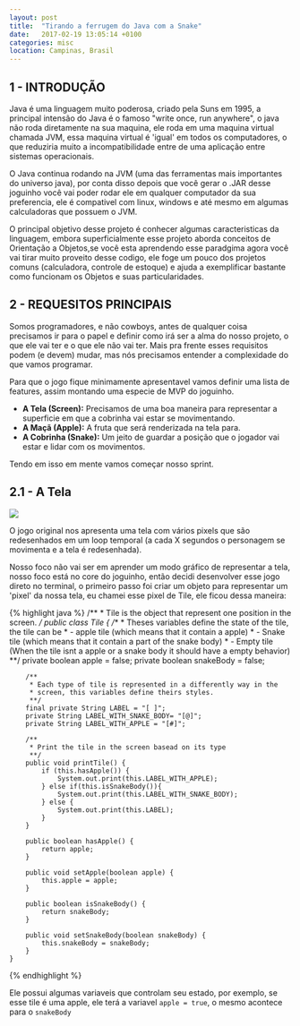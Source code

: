 ```yaml
---
layout: post
title:  "Tirando a ferrugem do Java com a Snake"
date:   2017-02-19 13:05:14 +0100
categories: misc
location: Campinas, Brasil
---
```

<h2> 1 - INTRODUÇÃO </h2>

Java é uma linguagem muito poderosa, criado pela Suns em 1995, a principal intensão do Java é o famoso "write once, run anywhere", o java não roda diretamente na sua maquina, ele roda em uma maquina virtual chamada JVM, essa maquina virtual é 'igual' em todos os computadores, o que reduziria muito a incompatibilidade entre de uma aplicação entre sistemas operacionais.

O Java continua rodando na JVM (uma das ferramentas mais importantes do universo java), por conta disso depois que você gerar o .JAR desse joguinho você vai poder rodar ele em qualquer computador da sua preferencia, ele é compativel com linux, windows e até mesmo em algumas calculadoras que possuem o JVM.

O principal objetivo desse projeto é conhecer algumas caracteristicas da linguagem, embora superficialmente esse projeto aborda conceitos de Orientação a Objetos,se você esta aprendendo esse paradgima agora você vai tirar muito proveito desse codigo, ele foge um pouco dos projetos comuns (calculadora, controle de estoque) e ajuda a exemplificar bastante como funcionam os Objetos e suas particularidades.

<h2> 2 - REQUESITOS PRINCIPAIS </h2>

Somos programadores, e não cowboys, antes de qualquer coisa precisamos ir para o papel e definir como irá ser a alma do nosso projeto, o que ele vai ter e o que ele não vai ter. Mais pra frente esses requisitos podem (e devem) mudar, mas nós precisamos entender a complexidade do que vamos programar.

Para que o jogo fique minimamente apresentavel vamos definir uma lista de features, assim montando uma especie de MVP do joguinho.

<ul class="styled-list">
	<li> <b> A Tela (Screen):</b> Precisamos de uma boa maneira para representar a superficie em que a cobrinha vai estar se movimentando. </li>
	<li> <b> A Maçã (Apple):</b> A fruta que será renderizada na tela para.</li>
	<li> <b> A Cobrinha (Snake):</b> Um jeito de guardar a posição que o jogador vai estar e lidar com os movimentos. </li>
</ul>

Tendo em isso em mente vamos começar nosso sprint.

<h2> 2.1 - A Tela  </h2>

<img src="{{site.url}}/img/snake_1995.jpg" class="small-image" />

O jogo original nos apresenta uma tela com vários pixels que são redesenhados em um loop temporal (a cada X segundos o personagem se movimenta e a tela é redesenhada).

Nosso foco não vai ser em aprender um modo gráfico de representar a tela, nosso foco está no core do joguinho, então decidi desenvolver esse jogo direto no terminal, o primeiro passo foi criar um objeto para representar um 'pixel' da nossa tela, eu chamei esse pixel de Tile, ele ficou dessa maneira:

{% highlight java %}
	/**
	 * Tile is the object that represent one position in the screen.
	 */
	public class Tile {
	    /**
	     * Theses variables define the state of the tile, the tile can be
	     * - apple tile (which means that it contain a apple)
	     * - Snake tile (which means that it contain a part of the snake body)
	     * - Empty tile (When the tile isnt a apple or a snake body it should have a empty behavior)
	     **/
	    private boolean apple = false;
	    private boolean snakeBody = false;

	    /**
	     * Each type of tile is represented in a differently way in the     
	     * screen, this variables define theirs styles.
	     **/
	    final private String LABEL = "[ ]";
	    private String LABEL_WITH_SNAKE_BODY= "[@]";
	    private String LABEL_WITH_APPLE = "[#]";

	    /**
	     * Print the tile in the screen basead on its type   
	     **/
	    public void printTile() {
	        if (this.hasApple()) {
	            System.out.print(this.LABEL_WITH_APPLE);
	        } else if(this.isSnakeBody()){
	            System.out.print(this.LABEL_WITH_SNAKE_BODY);
	        } else {
	            System.out.print(this.LABEL);
	        }
	    }

	    public boolean hasApple() {
	        return apple;
	    }

	    public void setApple(boolean apple) {
	        this.apple = apple;
	    }

	    public boolean isSnakeBody() {
	        return snakeBody;
	    }

	    public void setSnakeBody(boolean snakeBody) {
	        this.snakeBody = snakeBody;
	    }
	}
{% endhighlight %}

Ele possui algumas variaveis que controlam seu estado, por exemplo, se esse tile é uma apple, ele terá a variavel `apple = true`, o mesmo acontece para o `snakeBody`
